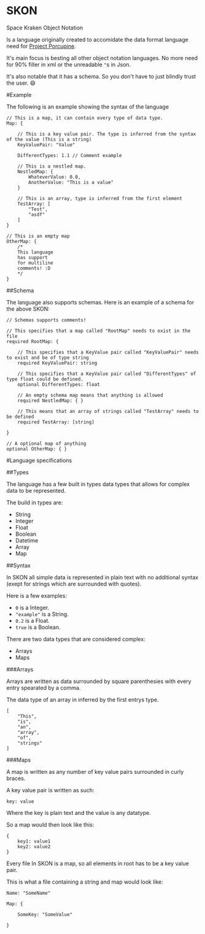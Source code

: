 # SKON
Space Kraken Object Notation

Is a language originally created to accomidate the data format language need for [Project Porcupine](https://github.com/TeamPorcupine/ProjectPorcupine).

It's main focus is besting all other object notation languages. No more need for 90% filler in xml or the unreadable `"`s in Json.

It's also notable that it has a schema. So you don't have to just blindly trust the user. :smile:

#Example

The following is an example showing the syntax of the language

```
// This is a map, it can contain every type of data type.
Map: {

    // This is a key value pair. The type is inferred from the syntax of the value (This is a string)
    KeyValuePair: "Value" 

    DifferentTypes: 1.1 // Comment example

    // This is a nestled map.
    NestledMap: {
        WhateverValue: 0.0,
        AnotherValue: "This is a value"
    }

    // This is an array, type is inferred from the first element
    TestArray: [
        "Test",
        "asdf"
    ]
}

// This is an empty map
OtherMap: {
    /*
    This language
    has support
    for multiline
    comments! :D
    */
}
```

##Schema

The language also supports schemas. Here is an example of a schema for the above SKON:

```
// Schemas supports comments!

// This specifies that a map called "RootMap" needs to exist in the file
required RootMap: {
    
    // This specifies that a KeyValue pair called "KeyValuePair" needs to exist and be of type string
    required KeyValuePair: string

    // This specifies that a KeyValue pair called "DifferentTypes" of type float could be defined.
    optional DifferentTypes: float

    // An empty schema map means that anything is allowed
    required NestledMap: { }

    // This means that an array of strings called "TestArray" needs to be defined
    required TestArray: [string]

}

// A optional map of anything
optional OtherMap: { }
```
#Language specifications

##Types

The language has a few built in types data types that allows for complex data to be represented.

The build in types are: 

* String
* Integer
* Float
* Boolean
* Datetime
* Array
* Map

##Syntax

In SKON all simple data is represented in plain text with no additional syntax (exept for strings which are surrounded with quotes).

Here is a few examples:

* `0` is a Integer.
* `"example"` is a String.
* `0.2` is a Float.
* `true` is a Boolean.

There are two data types that are considered complex:

* Arrays
* Maps

###Arrays

Arrays are written as data surrounded by square parenthesies with every entry spearated by a comma.

The data type of an array in inferred by the first entrys type.

```
[
    "This",
    "is",
    "an",
    "array",
    "of",
    "strings"
]
```

###Maps

A map is written as any number of key value pairs surrounded in curly braces.

A key value pair is written as such:

`key: value`

Where the key is plain text and the value is any datatype.

So a map would then look like this:

```
{
    key1: value1
    key2: value2
}
```

Every file In SKON is a map, so all elements in root has to be a key value pair.

This is what a file containing a string and map would look like:

```
Name: "SomeName"

Map: {

    SomeKey: "SomeValue"

}
```

